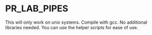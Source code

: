 # PR_LAB_PIPES
This will only work on unix systems. Compile with gcc. No additional libraries needed.
You can use the helper scripts for ease of use.

